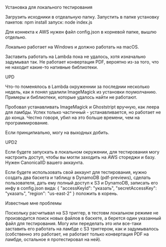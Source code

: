 Установка для локального тестирования

Загрузить исходники в отдеальную папку.
Запустить в папке установку пакетов:
npm install
запуск:
node index.js

Для коннекта к AWS нужен файл config.json в корневой папке, вышлю отдельно.

Локально работает на Windows и должно работать на macOS.

Заставить работать на Lambda пока не удалось, хотя изначально задумывал так.
Не работает конвертация PDF, вероятно из-за того, что не находит какие-то
нативные библиотеки.

UPD

Что-то поменялось в Lambda окруженнии за последнии несколько недель,
как я понял удалили ImageMagick из установки поумолчанию.
Примеры и библиотеки, которые удалось найти не работают.

Пробовал устанавливать ImageMagick и Ghoststript вручную, как леера для ламбды.
Успех только частичный - устанавливается, но работает не до конца.
Честно говоря, убил на это больше времени, чем на программирование.

Если принципиально, могу на выходных добить.

UPD2

Если будете запускать в локальном окружении, для тестирования могу настроить доступ,
чтобы вы могли заходить на AWS стореджи и базу.
Нужен CanonicalID вашего аккаунта.


Если будете использовать свой аккаунт для тестирования, нужно создать два баскета
и таблицу в DynamoDB (pdf-previews), сделать пользователя, дать ему полный доступ к S3 и DynamoDB,
записать его инфу в config.json вида:
{
  "accessKeyId": "указать",
  "secretAccessKey": "указать",
  "region": "us-east-2"
}
положить в корень.

Известные мне проблемы

Поскольку расчитывал на S3 триггер, в тестовм локальном режиме не производится
поиск новых файлов в баскете, а берется один указанный файл для тестирования.
Могу или переделать это или все-таки заставить его работать на ламбде с S3 триггером,
как и задумывалось (собственно это работает, не работает только конвертация PDF на
ламбде, остальное я протестировал на ней).
